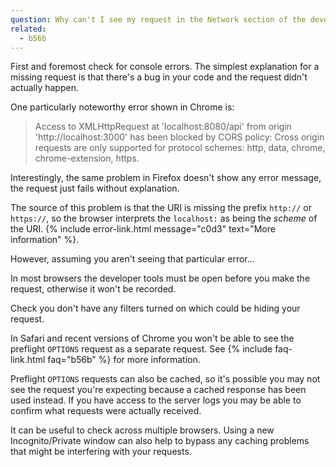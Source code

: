 ```yaml
---
question: Why can't I see my request in the Network section of the developer tools?
related:
  - b56b
---
```


First and foremost check for console errors. The simplest explanation for a missing request is that there's a bug in
your code and the request didn't actually happen.

One particularly noteworthy error shown in Chrome is:

<blockquote class="error">
  Access to XMLHttpRequest at 'localhost:8080/api' from origin 'http://localhost:3000' has been blocked by CORS policy:
  Cross origin requests are only supported for protocol schemes: http, data, chrome, chrome-extension, https.
</blockquote>

Interestingly, the same problem in Firefox doesn't show any error message, the request just fails without explanation.

The source of this problem is that the URI is missing the prefix `http://` or `https://`, so the browser interprets the
`localhost:` as being the *scheme* of the URI. {% include error-link.html message="c0d3" text="More information" %}.

However, assuming you aren't seeing that particular error...

In most browsers the developer tools must be open before you make the request, otherwise it won't be recorded.

Check you don't have any filters turned on which could be hiding your request.

In Safari and recent versions of Chrome you won't be able to see the preflight `OPTIONS` request as a separate request.
See {% include faq-link.html faq="b56b" %} for more information.

Preflight `OPTIONS` requests can also be cached, so it's possible you may not see the request you're expecting because a
cached response has been used instead. If you have access to the server logs you may be able to confirm what requests
were actually received.

It can be useful to check across multiple browsers. Using a new Incognito/Private window can also help to bypass any
caching problems that might be interfering with your requests.

